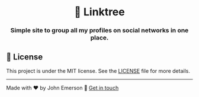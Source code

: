<h1 align="center">🌲 Linktree</h1>
<h3 align="center">Simple site to group all my profiles on social networks in one place.</h3>

## 📝 License

This project is under the MIT license. See the [LICENSE](LICENSE.md) file for more details.

---

Made with ❤️ by John Emerson :wave: [Get in touch](https://johnggli.github.io/linktree)
